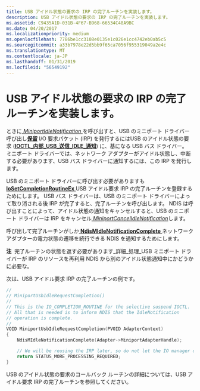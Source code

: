 ```yaml
---
title: USB アイドル状態の要求の IRP の完了ルーチンを実装します。
description: USB アイドル状態の要求の IRP の完了ルーチンを実装します。
ms.assetid: C9435A1D-031B-4F67-B968-66534C48A9BC
ms.date: 04/20/2017
ms.localizationpriority: medium
ms.openlocfilehash: 7786be1cc3108e0135e1c026e1cc4742eb0ab5c5
ms.sourcegitcommit: a33b7978e22d5bb9f65ca7056f955319049a2e4c
ms.translationtype: MT
ms.contentlocale: ja-JP
ms.lasthandoff: 01/31/2019
ms.locfileid: "56549192"
---
```

# <a name="implementing-a-usb-idle-request-irp-completion-routine"></a>USB アイドル状態の要求の IRP の完了ルーチンを実装します。


ときに[ *MiniportIdleNotification* ](https://msdn.microsoft.com/library/windows/hardware/hh464092)を呼び出すと、USB のミニポート ドライバー呼び出し[**保留**](https://msdn.microsoft.com/library/windows/hardware/ff548336) I/O 要求パケット (IRP) を発行するにはUSB のアイドル状態の要求 ([**IOCTL\_内部\_USB\_送信\_IDLE\_通知**](https://msdn.microsoft.com/library/windows/hardware/ff537270)) に、基になる USB バス ドライバー。 ミニポート ドライバーでは、ネットワーク アダプターがアイドル状態し、中断する必要があります、USB バス ドライバーに通知するには、この IRP を発行します。

USB のミニポート ドライバーに呼び出す必要がありますも[ **IoSetCompletionRoutineEx** ](https://msdn.microsoft.com/library/windows/hardware/ff549686) USB アイドル要求 IRP の完了ルーチンを登録するためにします。 USB バス ドライバーは、USB のミニポート ドライバーによって取り消される後 IRP が完了すると、完了ルーチンを呼び出します。 NDIS は呼び出すことによって、アイドル状態の通知をキャンセルすると、USB のミニポート ドライバーは IRP をキャンセル[ *MiniportCancelIdleNotification*](https://msdn.microsoft.com/library/windows/hardware/hh464088)します。

呼び出して完了ルーチンがしか[ **NdisMIdleNotificationComplete** ](https://msdn.microsoft.com/library/windows/hardware/hh451492)ネットワーク アダプターの電力状態の遷移を続行できる NDIS を通知するためにします。

**注**  完了ルーチンの状態を返す必要があります\_詳細\_処理\_USB ミニポート ドライバーが IRP のリソースを再利用 NDIS から別のアイドル状態通知中にかどうかに必要な。

 

次は、USB アイドル要求 IRP の完了ルーチンの例です。

```C++
//
// MiniportUsbIdleRequestCompletion()
//
// This is the IO_COMPLETION_ROUTINE for the selective suspend IOCTL.
// All that is needed is to inform NDIS that the IdleNotification
// operation is complete.
//
VOID MiniportUsbIdleRequestCompletion(PVOID AdapterContext)
{
    NdisMIdleNotificationComplete(Adapter->MiniportAdapterHandle);

    // We will be reusing the IRP later, so do not let the IO manager delete it.
    return STATUS_MORE_PROCESSING_REQUIRED;
}
```

USB のアイドル状態の要求のコールバック ルーチンの詳細については、USB アイドル要求 IRP の完了ルーチンを参照してください。

 

 





